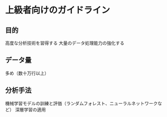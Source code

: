 # 上級者向けのガイドライン

## 目的

高度な分析技術を習得する
大量のデータ処理能力の強化する

## データ量

多め（数十万行以上）

## 分析手法

機械学習モデルの訓練と評価（ランダムフォレスト、ニューラルネットワークなど）
深層学習の適用
